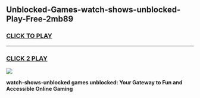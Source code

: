 
## Unblocked-Games-watch-shows-unblocked-Play-Free-2mb89
<h3>
<a href="https://premium76.site?title=watch-shows-unblocked&ref=12A">CLICK TO PLAY</a></h3>
<hr>

<h3>
<a href="https://premium76.site?title=watch-shows-unblocked&ref=12A">CLICK 2 PLAY</a>
  
</h3>

<a href="https://premium76.site?title=watch-shows-unblocked&ref=12A"><img src="https://clearcache.store/games.png"></a>


**watch-shows-unblocked games unblocked: Your Gateway to Fun and Accessible Online Gaming**
